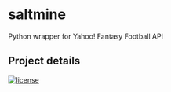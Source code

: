 # saltmine

Python wrapper for Yahoo! Fantasy Football API

## Project details
[![license](https://img.shields.io/badge/license-MIT-blue.svg)](./LICENSE)